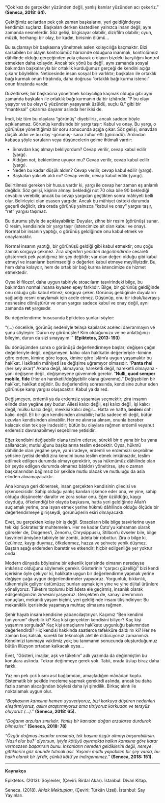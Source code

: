 “Çok kez de gerçekler yüzünden değil, yanlış kanılar yüzünden acı çekeriz.” **(Seneca, 2018: 64).**

Çektiğimiz acılardan pek çok zaman başkalarını, yeri geldiğindeyse kendimizi suçlarız. Başkaları derken kastedilen yalnızca insan değil, aynı zamanda nesnelerdir. Söz gelişi, bilgisayar olabilir, dizi/film olabilir; oyun, müzik, herhangi bir olay, bir kadın, birisinin ölümü…

Bu suçlamayı bir başkasına yöneltmek aslen kolaycılığa kaçmaktır. Bizi sarsabilen bir olayın kontrolümüz hâricinde olduğuna inanmak, kontrolümüz dâhilinde olduğu gerçeğinden yola çıkarak o olayın bizdeki karşılığını kontrol etmekten daha kolaydır. Ancak tek yönü bu değil, aynı zamanda sosyal bakımdan başkalarıyla bir ortaklık kurduğumuz gerçeği de kendini açığa çıkarır böylelikle. Neticesinde insan sosyal bir varlıktır; başkaları ile ortaklık bağı kurmak onun fıtratında, daha doğrusu “ortaklık bağı kurma istenci” onun fıtratında vardır.

Düzeltirsek; bir başkasına yöneltmek kolaycılığa kaçmak olduğu gibi aynı zamanda başkaları ile ortaklık bağı kurmanın da bir izhârıdır. “P bu olayı yaşıyor ve bu olayı Q yüzünden yaşayarak üzüldü, suçlu Q.” gibi bir “mantıksal” çıkarıma dayanır aslında her ikisi de.

İmdi, biz tüm bu olaylara “görünüş” diyebiliriz, ancak sadece böyle açıklanamaz. Görünüş kendisinde bir yargı taşır: Kabul ve onay. Bu yargı, o görünüşe yönelttiğimiz bir soru sonucunda açığa çıkar. Söz gelişi, sınavdan düşük aldın ve bu olay -görünüş- sana zuhur etti (göründü). Ardından kabaca şöyle soruların veya düşüncelerin gelme ihtimali vardır:

- Sınavdan kaç almayı bekliyordum? Cevap verilir, cevap kabul edilir (yargı).
- Aldığım not, beklentime uyuyor mu? Cevap verilir, cevap kabul edilir (yargı).
- Neden bu kadar düşük aldım? Cevap verilir, cevap kabul edilir (yargı).
- Başkaları yüksek aldı mı? Cevap verilir, cevap kabul edilir (yargı).

Belirtilmesi gereken bir husus vardır ki, yargı ile cevap her zaman eş anlamlı değildir. Söz gelişi, kişinin almayı beklediği not 70 olsa bile 90 beklediği cevabını verebilir, ancak bu cevap yargıdan geçtikten sonra mâhiyeti belli olur. Belirleyici olan esasen yargıdır. Ancak bu mâhiyet üstteki durumda geçerli değildir, zira orada görünüş yalnızca “kabul ve onay” yargısı taşır, “ret” yargısı taşımaz.

Bu durumu şöyle de açıklayabiliriz: Duyular, zihne bir resim (görünüş) sunar. O resim, kendisinde bir yargı taşır (istencimize ait olan kabul ve onay). Normal bir insanın yaptığı, o görünüş geldiğinde onu kabul etmek ve onaylamaktır.

Normal insanın yaptığı, bir görünüşü geldiği gibi kabul etmektir; onu çoğu zaman sorguya çekmez. Zira _değerleri yeniden değerlendirme_ cesareti göstermek pek yaptığımız bir şey değildir; var olan değeri olduğu gibi kabul etmeyi ve insanların benimsediği o değerleri kabul etmeye meyilliyizdir. Bu, hem daha kolaydır, hem de ortak bir bağ kurma istencimize de hizmet etmektedir.

Oysa ki filozof, daha uygun tabiriyle stoacıların tasvirindeki bilge, bu bakımdan normal insana kıyasen epey farklıdır. Bilge, bir görünüş geldiğinde onu olduğu gibi kabul etmez; sorguya çeker. Görünüş geldiğinde duyuların sağladığı resmi onaylamak için acele etmez. Düşünüp, onu bir idrak/kavrayış nesnesine dönüştürür ve onun yargısı sadece kabul ve onay değil, aynı zamanda **ret** yargısıdır.

Bu değerlendirme hususunda Epiktetos şunları söyler:

“(…) öncelikle, görünüş nedeniyle telaşa kapılarak aceleci davranmayın ve şunu söyleyin: ‘Durun ey görünüşler! Kim olduğunuzu ve ne anlattığınızı bileyim, durun da sizi sınayayım.’” **(Epiktetos, 2013: 193)**

Bu dönüşümden sonra o görünüşü değerlendirmeye başlar; değişen çağın değerleriyle değil, değişmeyen, kalıcı olan hakîkatin değerleriyle -kimine göre erdem, kimine göre logos, kimine göre İslâm’a uygun yaşamaktır bu hakîkat. Hakîkatin mâhiyeti ise değişime uğramıyor olmasıdır. “**Panta rhei** (her şey akar)” Akana değil, akmayana; hareketli değil, hareketli olmayana -yani değişene değil, değişmeyene güvenmek gerekir. “**Nulli, quod semper mobile, fide** (Her an hareketli/değişebilir olana güvenme).” Değişebilen bir hakîkat, hakîkat değildir. Bu değerlendiriş sonrasında, kendisine zuhur eden görünüşe karşı yargısı oluşacaktır: Kabul ya da red.

Değişmeyen, erdemli ya da erdemsiz yaşamayı seçmektir; zira insanın elinde olan yegâne şey budur. Ailesi kalıcı değil, eşi kalıcı değil, işi kalıcı değil, mülkü kalıcı değil, mevkisi kalıcı değil… Hatta ve hatta, **bedeni** dahi kalıcı değil. Eli bir gün kendisinden alınabilir; hatta sadece eli değil, bütün uzuvları kendisinden alınabilir. Her ne alınırsa alınsın, onunla beraber kalacak olan tek şey iradesidir; bütün bu olaylara rağmen erdemli veyahut erdemsiz davranabilmeyi seçebilme yetisidir.

Eğer kendisini değişebilir olana teslim ederse, sürekli bir o yana bir bu yana sallanacak; mutluluğunu başkalarına teslim edecektir. Oysa, hükmü dâhilinde olan yegâne şeye, yani iradeye, erdemli ve erdemsizi seçebilme yetisine (yetisi denildi zira kendini buna teslim etmek imkânsızdır, teslim edilmek edilgen durumda olmayı gerektirir, oysa hükmümüz dâhilinde olan bir şeyde edilgen durumda olmamız bâtıldır) yöneltirse, işte o zaman başkalarından bağımsız bir şekilde mutlu olacak ve mutluluğu da asla elinden alınamayacaktır.

Ana konuya geri dönersek, insan gerçekten kendisinin çilecisi ve işkencecisidir. Sahip olduğu yanlış kanıları işkence eder ona, ve yine, sahip olduğu düşünceler daraltır ve zora sokar onu. Eğer üzüldüğü, kaygı duyduğu, öfkelendiği bir olayda başkasını, hatta yeri geldiğinde Allah’ı suçlamak yerine, ona isyan etmek yerine hükmü dâhilinde olduğu ölçüde bir değerlendirmeye girişseydi, görünüşlerin esiri olmayacaktı.

Evet, bu gerçekten kolay bir iş değil. Stoacıların bile bilge tasvirlerine uyan tek kişi Sokrates’tir muhtemelen. Her ne kadar Cato’yu kahraman olarak görseler de, Diogenes’i, Zenon’u, Chrysippus’u, Stilbon’u övseler bile, bilge tasvirleri âmiyâne tabiriyle bir zombi, âdeta bir robottur. Zira o bilge ki, üzülmez, kaygı duymaz, öfkelenmez, hazza ve şehvete yenik düşmez. Baştan aşağı erdemden ibarettir ve etkendir; hiçbir edilgenliğe yer yoktur onda.

Modern dünyada böylesine bir etkenlik içerisinde olmanın neredeyse imkânsız olduğunu söylemek gerekir. Gösterinin “çarpıcı güzelliği” bizi kendi içerisine öyle çekiyor ki, hakîkate uygun bir değerlendirme yapmak yerine değişen çağa uygun değerlendirmeler yapıyoruz. Yorgunluk, bıkkınlık, tükenmişlik geliyor üstümüze; bunları aşmak için yine ve yine dijital ürünlere yöneliyoruz. Tüketim toplumu bizi âdeta ele geçirmiş, insanlık olarak edilgenliğimizin zirvesini yaşıyoruz. Gerçekten de, sanayi devriminin sonuçları, mekanik yaşam biçimi, yeri geldiğinde insanı tiksindiriyor: Bu mekaniklik içerisinde yaşamaya muhtaç olmasına rağmen.

Şehir hayatı insanı kendisine yabancılaştırıyor. Kaçımız “Ben kendimi tanıyorum” diyebilir ki? Kaç kişi gerçekten kendisini biliyor? Kaç kişi yaşamını sorguladı? Kaç kişi amaçlarını hakîkate uygunluğu bakımından değerlendirdi? Hiç kendisi hakkında saatlerce tefekküre daldı mı ki? Her ne zaman boş kalsak, sürekli bir teknolojik alet ile öldürüyoruz zamanımızı. Kendimizi tanımaya vaktimiz yok; bu tanımanın sonucunda oluşturduğumuz bütün illüzyon ortadan kalkacak oysa…

Evet, “Gösteri, imajlar, aşk ve tüketim” adlı yazımda da değinmiştim bu konulara aslında. Tekrar değinmeye gerek yok. Tabii, orada üslup biraz daha farklı.

Yazının pek çok kısmı asıl bağlamdan, amaçladığım mânâdan koptu. Sistematik bir şekilde inceleme yapmak gerekirdi aslında, ancak bu daha fazla zaman alacağından böylesi daha iyi şimdilik. Birkaç alıntı ile noktalamak uygun olur.

_“Başkasının kanısına hemen uyuveriyoruz, bizi korkuya düşüren nedenleri eleştirmiyoruz, aslını araştırmıyoruz ama titriyoruz korkudan ve tersyüz oluyoruz (…).”_ **(Seneca, 2018: 65).**

_“Doğanın arzuları sınırlıdır. Yanlış bir kanıdan doğan arzularsa durdurak bilmezler.”_ **(Seneca, 2018: 78)**

_“Özgür doğmuş insanlar arasında, tek başına özgür olmayı başarabilirsin. ‘Nasıl olur bu?’ diyorsun, iyiyle kötüyü ayırmakta halkın kanısına göre karar vermezsen başarırsın bunu. İnsanların nereden geldiklerini değil, nereye gittiklerini göz önünde tutmalı asıl. Yaşamı mutlu yapabilen bir şey varsa, bu haklı olarak bir iyi’dir, çünkü kötü’ye indirgenemez.”_ **(Seneca, 2018: 151).**

---

**Kaynakça**

Epiktetos. (2013). Söylevler, (Çeviri: Birdal Akar). İstanbul: Divan Kitap.

Seneca. (2018). _Ahlak Mektupları_, (Çeviri: Türkân Uzel). İstanbul: Say Yayınları.